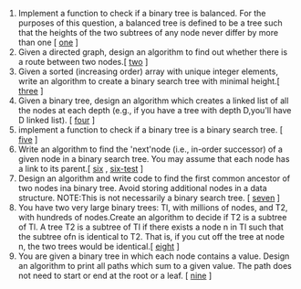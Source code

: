 1.  Implement a function to check if a binary tree is balanced. For the purposes of this question, a balanced tree is defined to be a tree such that the heights of the two subtrees of any node never differ by more than one [ [one][101] ]
2.  Given a directed graph, design an algorithm to find out whether there is a route between two nodes.[ [two][102] ]
3.  Given a sorted (increasing order) array with unique integer elements, write an algorithm to create a binary search tree with minimal height.[ [three][103] ]
4.  Given a binary tree, design an algorithm which creates a linked list of all the nodes at each depth (e.g., if you have a tree with depth D,you'll have D linked list). [ [four][104] ]
5.  implement a function to check if a binary tree is a binary search tree. [ [five][105] ] 
6.  Write an algorithm to find the 'next'node (i.e., in-order successor) of a given node in a binary search tree. You may assume that each node has a link to its parent.[ [six][106] , [six-test][206] ]
7.  Design an algorithm and write code to find the first common ancestor of two nodes ina binary tree. Avoid storing additional nodes in a data structure. NOTE:This is not necessarily a binary search tree. [ [seven][107] ]
8.  You have two very large binary trees: Tl, with millions of nodes, and T2, with hundreds of nodes.Create an algorithm to decide if T2 is a subtree of Tl. A tree T2 is a subtree of Tl if there exists a node n in Tl such that the subtree ofn is identical to T2. That is, if you cut off the tree at node n, the two trees would be identical.[ [eight][108] ]
9.  You are given a binary tree in which each node contains a value. Design an algorithm to print all paths which sum to a given value. The path does not need to start or end at the root or a leaf. [ [nine][109] ]    
  
[101]:https://github.com/inadram/CrackingCode/tree/master/src/main/java/dataStructures/TreesAndGraphs/One
[102]:https://github.com/inadram/CrackingCode/tree/master/src/main/java/dataStructures/TreesAndGraphs/Two
[103]:https://github.com/inadram/CrackingCode/tree/master/src/main/java/dataStructures/TreesAndGraphs/Three
[104]:https://github.com/inadram/CrackingCode/tree/master/src/main/java/dataStructures/TreesAndGraphs/Four
[105]:https://github.com/inadram/CrackingCode/tree/master/src/main/java/dataStructures/TreesAndGraphs/Five
[106]:https://github.com/inadram/CrackingCode/tree/master/src/main/java/dataStructures/TreesAndGraphs/Six
[206]:https://github.com/inadram/CrackingCode/tree/master/src/test/java/dataStructures/TreesAndGraphs/Six
[107]:https://github.com/inadram/CrackingCode/tree/master/src/main/java/dataStructures/TreesAndGraphs/Seven
[108]:https://github.com/inadram/CrackingCode/tree/master/src/main/java/dataStructures/TreesAndGraphs/Eight 
[109]:https://github.com/inadram/CrackingCode/tree/master/src/main/java/dataStructures/TreesAndGraphs/Nine 
